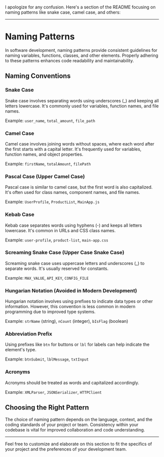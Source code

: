 I apologize for any confusion. Here's a section of the README focusing on naming patterns like snake case, camel case, and others:

---

# Naming Patterns

In software development, naming patterns provide consistent guidelines for naming variables, functions, classes, and other elements. Properly adhering to these patterns enhances code readability and maintainability.

## Naming Conventions

### Snake Case

Snake case involves separating words using underscores (_) and keeping all letters lowercase. It's commonly used for variables, function names, and file names.

Example: `user_name`, `total_amount`, `file_path`

### Camel Case

Camel case involves joining words without spaces, where each word after the first starts with a capital letter. It's frequently used for variables, function names, and object properties.

Example: `firstName`, `totalAmount`, `filePath`

### Pascal Case (Upper Camel Case)

Pascal case is similar to camel case, but the first word is also capitalized. It's often used for class names, component names, and file names.

Example: `UserProfile`, `ProductList`, `MainApp.js`

### Kebab Case

Kebab case separates words using hyphens (-) and keeps all letters lowercase. It's common in URLs and CSS class names.

Example: `user-profile`, `product-list`, `main-app.css`

### Screaming Snake Case (Upper Case Snake Case)

Screaming snake case uses uppercase letters and underscores (_) to separate words. It's usually reserved for constants.

Example: `MAX_VALUE`, `API_KEY`, `CONFIG_FILE`

### Hungarian Notation (Avoided in Modern Development)

Hungarian notation involves using prefixes to indicate data types or other information. However, this convention is less common in modern programming due to improved type systems.

Example: `strName` (string), `nCount` (integer), `bIsFlag` (boolean)

### Abbreviation Prefix

Using prefixes like `btn` for buttons or `lbl` for labels can help indicate the element's type.

Example: `btnSubmit`, `lblMessage`, `txtInput`

### Acronyms

Acronyms should be treated as words and capitalized accordingly.

Example: `XMLParser`, `JSONSerializer`, `HTTPClient`

## Choosing the Right Pattern

The choice of naming pattern depends on the language, context, and the coding standards of your project or team. Consistency within your codebase is vital for improved collaboration and code understanding.

---

Feel free to customize and elaborate on this section to fit the specifics of your project and the preferences of your development team.
